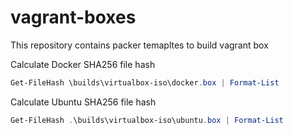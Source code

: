 # vagrant-boxes
This repository contains packer temapltes to build vagrant box

Calculate Docker SHA256 file hash
```powershell
Get-FileHash \builds\virtualbox-iso\docker.box | Format-List
```

Calculate Ubuntu SHA256 file hash
```powershell
Get-FileHash .\builds\virtualbox-iso\ubuntu.box | Format-List
```